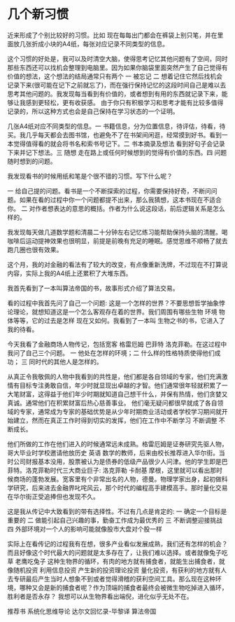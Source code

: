 # 几个新习惯

近来形成了个别比较好的习惯。比如 现在每每出门都会在裤袋上别只笔，并在里面放几张折成小块的A4纸，每张对应记录不同类型的信息。

这个习惯的好处是，我可以及时清空大脑，使得思考记忆其他问题有了空间，同时那些东西还可以找机会整理到电脑里。因为如果你脑袋里面突然产生了自己觉得有价值的想法，这个想法的结局通常只有两个 一 被忘记 二 想着记住它然后找机会记录下来(很可能在记下之前就忘了)，而在强行保持记忆的这段时间自己是难以去思考其他问题的。我发现每当看到有价值的，或者想到有用的东西就记录下来，能够让我感到更轻松，更有收获感。
由于你只有积极学习和思考才能有比较多值得记录的，所以这种方式也会是自己保持在学习状态的一个证明。

几张A4纸对应不同类型的信息。一 书籍信息，分为位置信息，待评估，待看，待买。我几乎每天都会去图书馆，也避免不了在书架间闲逛，经常摸到好书。看到一本觉得值得看的就会将书名和索书号记下。二 书本摘录及想法 看到好句子会记录下来并记下想法。三 随想 走在路上或任何时候想到的觉得有价值的东西。四 问题 随时想到的问题。

我发现看书的时候用纸和笔是个很不错的习惯。写下什么呢？

一 给自己提的问题。看书是一个不断探索的过程，你需要保持好奇，不断问问题。如果在看的过程中你一个问题都提不出来，那么我猜想，这本书现在不适合你。
二 对作者想表达的意思的概括。作者为什么说这段话，前后逻辑关系是怎么样的。

我发现每天做几道数学题和清晨二十分钟左右记忆练习能帮助保持头脑的清醒。喝咖啡后运动提神效果也很明显，前提是前晚有充足的睡眠。感觉思维不顺畅了就去跑几圈也很有效果。

这个月，我的对金融的看法有了较大的改变，有点像重新洗牌，不过现在不打算说内容，实际上我的A4纸上还累积了大堆东西。

我首先看到了一本叫算法帝国的书，故事形式介绍了算法交易。

看的过程中我首先问了自己一个问题: 这是一个怎样的世界？不要思想哲学抽象悖论理论，就想知道这是一个怎么客观存在着的世界。我们周围有哪些生物 环境 物体等等，它的过去是怎样 现在又如何。我看到了一本叫 生物之书的书，它进入了我的待看。

今天我看了金融商场人物传记，包括宽客 格雷厄姆 巴菲特 洛克菲勒。在这过程中我问了自己三个问题。
一 他处在怎样的环境；二 什么样的性格特质使得他们成功； 三 同时代的其他人是怎样的。

从真正令我敬佩的人物中我看到的共性是，他们都是各自领域的专家，他们充满激情有目标专注勇敢自信，年少时就显现出卓越的才智。他们通常很年轻就积累了一大笔财富，这得益于他们年少时期就知道自己想干什么，并保有热情，他们贪婪又真诚。通常他们在积累财富后热心慈善事业。
他们毫无疑问都很早就成了各自领域的专家，通常成为专家的基础优势是从少年时期商业活动或者学校学习期间就开始建立，然而在真正工作时得到切实的发挥，他们在工作中不断学习 不断调整 不断成长。

他们所做的工作在他们进入的时候通常远未成熟。格雷厄姆是证券研究先驱人物，哥大毕业时学校邀请他放历史 英语 数学的教师，后来由校长推荐进入华尔街。当时公司财报基本没用，股票被认为是债券的低级产品很少人问津。他的学生即是巴菲特。洛克菲勒时代三大商业巨子: 洛克菲勒 卡耐基 摩根，这里就可以看出那时候商场的蓬勃发展。宽客里有个非常出名的人物，德曼。物理学家出身，起初做科学研究，后来进去金融界叱咤风云，那个时代的编程高手建模高手。那时量化交易在华尔街正受追捧但也发现不久。

这是我从传记中大致看到的带有选择性。不过有几点是肯定的: 一 确定一个目标是重要的 二 做能引起自己兴趣的事，勤奋工作成为最优秀的 三 不断调整迎接挑战 四 外部环境对一个人的影响可能就像股市大盘对个股一样

实际上在看传记的过程我有在想，很多产业看似发展成熟，我们还有怎样的机会？而且好像这个时代最大的问题就是太多存在了，让我们难以选择。或者就像兔子吃草 老鹰吃兔子 这种生物界的循环，有肉的地方就有捕食者，就能生出捕食者，就像随机投资 利用信息投资 产生新的投资理论投资 量化投资，有获利的地方就有人去专研最后产生当时人想象不到或者觉得滑稽的获利空间工具。那么现在这种环境，哪种又会是新的捕食者呢？作为顶端的捕食者最终会被微生物吃掉进入循环，胜利者是否永存？
我想可以从生物界看出端倪，进化似乎无处不在。

推荐书 系统化思维导论 达尔文回忆录-毕黎译 算法帝国

